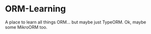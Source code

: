 # ORM-Learning
A place to learn all things ORM... but maybe just TypeORM. Ok, maybe some MikroORM too.
